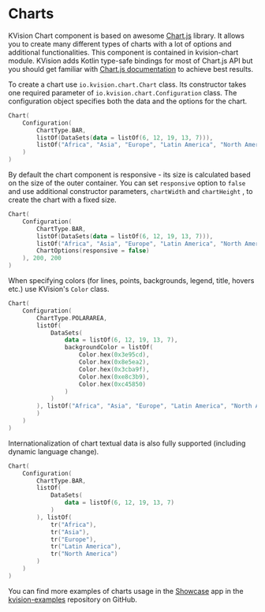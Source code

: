 # Charts

KVision Chart component is based on awesome [Chart.js](https://www.chartjs.org/) library. It allows you to create many different types of charts with a lot of options and additional functionalities. This component is contained in kvision-chart module. KVision adds Kotlin type-safe bindings for most of Chart.js API but you should get familiar with [Chart.js documentation](https://www.chartjs.org/docs/latest/) to achieve best results.

To create a chart use `io.kvision.chart.Chart` class. Its constructor takes one required parameter of `io.kvision.chart.Configuration` class. The configuration object specifies both the data and the options for the chart.

```kotlin
Chart(
    Configuration(
        ChartType.BAR,
        listOf(DataSets(data = listOf(6, 12, 19, 13, 7))), 
        listOf("Africa", "Asia", "Europe", "Latin America", "North America")
    )
)
```

By default the chart component is responsive - its size is calculated based on the size of the outer container. You can set `responsive` option to `false` and use additional constructor parameters, `chartWidth` and `chartHeight` , to create the chart with a fixed size.

```kotlin
Chart(
    Configuration(
        ChartType.BAR,
        listOf(DataSets(data = listOf(6, 12, 19, 13, 7))),
        listOf("Africa", "Asia", "Europe", "Latin America", "North America"),
        ChartOptions(responsive = false)
    ), 200, 200
)
```

When specifying colors \(for lines, points, backgrounds, legend, title, hovers etc.\) use KVision's `Color` class.

```kotlin
Chart(
    Configuration(
        ChartType.POLARAREA,
        listOf(
            DataSets(
                data = listOf(6, 12, 19, 13, 7),
                backgroundColor = listOf(
                    Color.hex(0x3e95cd),
                    Color.hex(0x8e5ea2),
                    Color.hex(0x3cba9f),
                    Color.hex(0xe8c3b9),
                    Color.hex(0xc45850)
                )
            )
        ), listOf("Africa", "Asia", "Europe", "Latin America", "North America")
        )
    )
)
```

Internationalization of chart textual data is also fully supported \(including dynamic language change\).

```kotlin
Chart(
    Configuration(
        ChartType.BAR,
        listOf(
            DataSets(
                data = listOf(6, 12, 19, 13, 7)
            )
        ), listOf(
            tr("Africa"),
            tr("Asia"),
            tr("Europe"),
            tr("Latin America"),
            tr("North America")
        )
    )
)
```

You can find more examples of charts usage in the [Showcase](https://rjaros.github.io/kvision-examples/showcase/#!/charts) app in the [kvision-examples](https://github.com/rjaros/kvision-examples) repository on GitHub.

